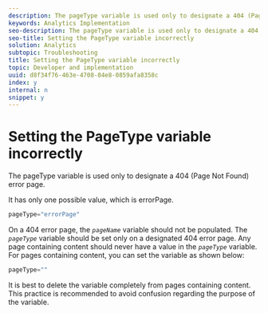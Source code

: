 ```yaml
---
description: The pageType variable is used only to designate a 404 (Page Not Found) error page.
keywords: Analytics Implementation
seo-description: The pageType variable is used only to designate a 404 (Page Not Found) error page.
seo-title: Setting the PageType variable incorrectly
solution: Analytics
subtopic: Troubleshooting
title: Setting the PageType variable incorrectly
topic: Developer and implementation
uuid: d8f34f76-463e-4708-84e8-0859afa8358c
index: y
internal: n
snippet: y
---
```


# Setting the PageType variable incorrectly

The pageType variable is used only to designate a 404 (Page Not Found) error page.

 It has only one possible value, which is errorPage. 

```js
pageType="errorPage"
```

On a 404 error page, the *`pageName`* variable should not be populated. The *`pageType`* variable should be set only on a designated 404 error page. Any page containing content should never have a value in the *`pageType`* variable. For pages containing content, you can set the variable as shown below: 

```js
pageType=""
```

It is best to delete the variable completely from pages containing content. This practice is recommended to avoid confusion regarding the purpose of the variable. 
